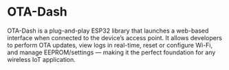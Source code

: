 # OTA-Dash
OTA-Dash is a plug-and-play ESP32 library that launches a web-based interface when connected to the device’s access point. It allows developers to perform OTA updates, view logs in real-time, reset or configure Wi-Fi, and manage EEPROM/settings — making it the perfect foundation for any wireless IoT application.
